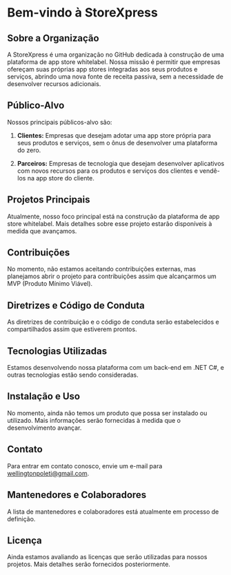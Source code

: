 # Bem-vindo à StoreXpress

## Sobre a Organização

A StoreXpress é uma organização no GitHub dedicada à construção de uma plataforma de app store whitelabel. Nossa missão é permitir que empresas ofereçam suas próprias app stores integradas aos seus produtos e serviços, abrindo uma nova fonte de receita passiva, sem a necessidade de desenvolver recursos adicionais.

## Público-Alvo

Nossos principais públicos-alvo são:

1. **Clientes:** Empresas que desejam adotar uma app store própria para seus produtos e serviços, sem o ônus de desenvolver uma plataforma do zero.

2. **Parceiros:** Empresas de tecnologia que desejam desenvolver aplicativos com novos recursos para os produtos e serviços dos clientes e vendê-los na app store do cliente.

## Projetos Principais

Atualmente, nosso foco principal está na construção da plataforma de app store whitelabel. Mais detalhes sobre esse projeto estarão disponíveis à medida que avançamos.

## Contribuições

No momento, não estamos aceitando contribuições externas, mas planejamos abrir o projeto para contribuições assim que alcançarmos um MVP (Produto Mínimo Viável).

## Diretrizes e Código de Conduta

As diretrizes de contribuição e o código de conduta serão estabelecidos e compartilhados assim que estiverem prontos.

## Tecnologias Utilizadas

Estamos desenvolvendo nossa plataforma com um back-end em .NET C#, e outras tecnologias estão sendo consideradas.

## Instalação e Uso

No momento, ainda não temos um produto que possa ser instalado ou utilizado. Mais informações serão fornecidas à medida que o desenvolvimento avançar.

## Contato

Para entrar em contato conosco, envie um e-mail para wellingtonpoleti@gmail.com.

## Mantenedores e Colaboradores

A lista de mantenedores e colaboradores está atualmente em processo de definição.

## Licença

Ainda estamos avaliando as licenças que serão utilizadas para nossos projetos. Mais detalhes serão fornecidos posteriormente.
